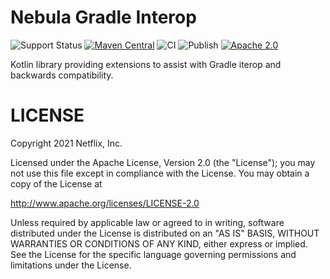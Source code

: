 Nebula Gradle Interop
===========

![Support Status](https://img.shields.io/badge/nebula-internal-lightgray.svg)
[![Maven Central](https://maven-badges.herokuapp.com/maven-central/com.netflix.nebula/nebula-gradle-interop/badge.svg?style=plastic)](https://maven-badges.herokuapp.com/maven-central/com.netflix.nebula/nebula-gradle-interop)
![CI](https://github.com/nebula-plugins/nebula-gradle-interop/actions/workflows/ci.yml/badge.svg)
![Publish](https://github.com/nebula-plugins/nebula-gradle-interop/actions/workflows/publish.yml/badge.svg)
[![Apache 2.0](https://img.shields.io/github/license/nebula-plugins/nebula-gradle-interop.svg)](http://www.apache.org/licenses/LICENSE-2.0)



Kotlin library providing extensions to assist with Gradle iterop and backwards compatibility.

LICENSE
=======

Copyright 2021 Netflix, Inc.

Licensed under the Apache License, Version 2.0 (the "License");
you may not use this file except in compliance with the License.
You may obtain a copy of the License at

<http://www.apache.org/licenses/LICENSE-2.0>

Unless required by applicable law or agreed to in writing, software
distributed under the License is distributed on an "AS IS" BASIS,
WITHOUT WARRANTIES OR CONDITIONS OF ANY KIND, either express or implied.
See the License for the specific language governing permissions and
limitations under the License.
